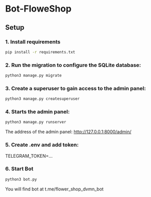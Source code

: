 # Bot-FloweShop

## Setup

### 1. Install requirements

```bash
pip install -r requirements.txt
```
### 2. Run the migration to configure the SQLite database:

```bash
python3 manage.py migrate
```

### 3. Create a superuser to gain access to the admin panel:

```bash
python3 manage.py createsuperuser
```

### 4. Starts the admin panel:

```bash
python3 manage.py runserver
```
The address of the admin panel: http://127.0.0.1:8000/admin/

### 5. Create .env and add token:
TELEGRAM_TOKEN=...


### 6. Start Bot
```bash
python3 bot.py
```

You will find bot at t.me/flower_shop_dvmn_bot
